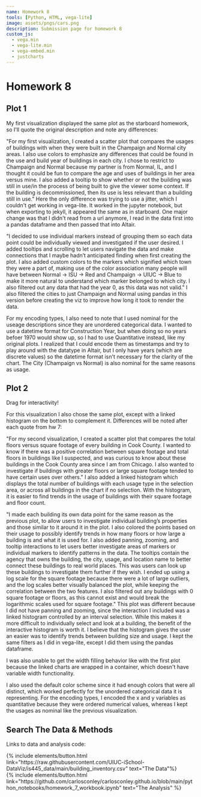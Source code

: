 ```yaml
---
name: Homework 8 
tools: [Python, HTML, vega-lite]
image: assets/pngs/cars.png
description: Submission page for homework 8
custom_js:
  - vega.min
  - vega-lite.min
  - vega-embed.min
  - justcharts
---
```


# Homework 8

## Plot 1
<vegachart schema-url="{{ site.baseurl }}/assets/json/ch_no_years.json" style="width: 100%"></vegachart>

My first visualization displayed the same plot as the starboard homework, so I'll quote the original description and note any differences:

"For my first visualization, I created a scatter plot that compares the usages of buildings with when they were built in the Champaign and Normal city areas. I also use colors to emphasize any differences that could be found in the use and build year of buildings in each city. I chose to restrict to Champaign and Normal because my partner is from Normal, IL, and I thought it could be fun to compare the age and uses of buildings in her area versus mine. I also added a tooltip to show whether or not the building was still in use/in the process of being built to give the viewer some context. If the building is decommissioned, then its use is less relevant than a building still in use."  Here the only difference was trying to use a jitter, which I couldn't get working in vega-lite. It worked in the jupyter notebook, but when exporting to jekyll, it appeared the same as in starboard. One major change was that I didn't read from a url anymore, I read in the data first into a pandas dataframe and then passed that into Altair.

"I decided to use individual markers instead of grouping them so each data point could be individually viewed and investigated if the user desired. I added tooltips and scrolling to let users navigate the data and make connections that I maybe hadn’t anticipated finding when first creating the plot. I also added custom colors to the markers which signified which town they were a part of, making use of the color association many people will have between Normal → ISU → Red and Champaign → UIUC → Blue to make it more natural to understand which marker belonged to which city. I also filtered out any data that had the year 0, as this data was not valid." I also filtered the cities to just Champaign and Normal using pandas in this version before creating the viz to improve how long it took to render the data.

For my encoding types, I also need to note that I used nominal for the useage descriptions since they are unordered categorical data. I wanted to use a datetime format for Construction Year, but when doing so no years befoer 1970 would show up, so I had to use Quantitative instead, like my original plots. I realized that I could encode them as timestamps and try to play around with the datatype in Altair, but I only have years (which are discrete values) so the datetime format isn't necessary for the clarity of the chart. The City (Champaign vs Normal) is also nominal for the same reasons as usage.

## Plot 2
Drag for interactivity!
<vegachart schema-url="{{ site.baseurl }}/assets/json/cook_sizes.json" style="width: 100%"></vegachart>

For this visualization I also chose the same plot, except with a linked histogram on the bottom to complement it. Differences will be noted after each quote from hw 7:

"For my second visualization, I created a scatter plot that compares the total floors versus square footage of every building in Cook County. I wanted to know if there was a positive correlation between square footage and total floors in buildings like I suspected, and was curious to know about these buildings in the Cook County area since I am from Chicago. I also wanted to investigate if buildings with greater floors or large square footage tended to have certain uses over others." I also added a linked histogram which displays the total number of buildings with each usage type in the selection area, or across all buildings in the chart if no selection. With the histogram, it is easier to find trends in the usage of buildings with their square footage and floor count.

"I made each building its own data point for the same reason as the previous plot, to allow users to investigate individual building’s properties and those similar to it around it in the plot. I also colored the points based on their usage to possibly identify trends in how many floors or how large a building is and what it is used for. I also added panning, zooming, and tooltip interactions to let users better investigate areas of markers or individual markers to identify patterns in the data. The tooltips contain the agency that owns the building, the city, usage, and location name to better connect these buildings to real world places. This was users can look up these buildings to investigate them further if they wish. I ended up using a log scale for the square footage because there were a lot of large outliers, and the log scales better visually balanced the plot, while keeping the correlation between the two features.  I also filtered out any buildings with 0 square footage or floors, as this cannot exist and would break the logarithmic scales used for square footage." This plot was different because I did not have panning and zooming, since the interaction I included was a linked histogram controlled by an interval selection. While this makes it more difficult to individually select and look at a building, the benefit of the interactive histogram is worth it. I believe that the histogram gives the user an easier was to identify trends between building size and usage. I kept the same filters as I did in vega-lite, except I did them using the pandas dataframe.

I was also unable to get the width filling behavior like with the first plot because the linked charts are wrapped in a container, which doesn't have variable width functionality. 

I also used the default color scheme since it had enough colors that were all distinct, which worked perfectly for the unordered categorical data it is representing. For the encoding types, I encoded the x and y variables as quantitative because they were ordered numerical values, whereas I kept the usages as nominal like the previous visualization.

## Search The Data & Methods

Links to data and analysis code:

<div class="left">
{% include elements/button.html link="https://raw.githubusercontent.com/UIUC-iSchool-DataViz/is445_data/main/building_inventory.csv" text="The Data"%}
</div>
<div class="right">
{% include elements/button.html link="https://github.com/carlosconley/carlosconley.github.io/blob/main/python_notebooks/homework_7_workbook.ipynb" text="The Analysis" %}